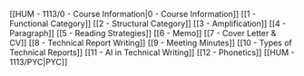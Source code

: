
[[HUM - 1113/0 - Course Information|0 - Course Information]]
[[1 - Functional Category]]
[[2 - Structural Category]]
[[3 - Amplification]]
[[4 - Paragraph]]
[[5 - Reading Strategies]]
[[6 - Memo]]
[[7 - Cover Letter & CV]]
[[8 - Technical Report Writing]]
[[9 - Meeting Minutes]]
[[10 - Types of Technical Reports]]
[[11 - AI in Technical Writing]]
[[12 - Phonetics]]
[[HUM - 1113/PYC|PYC]]
